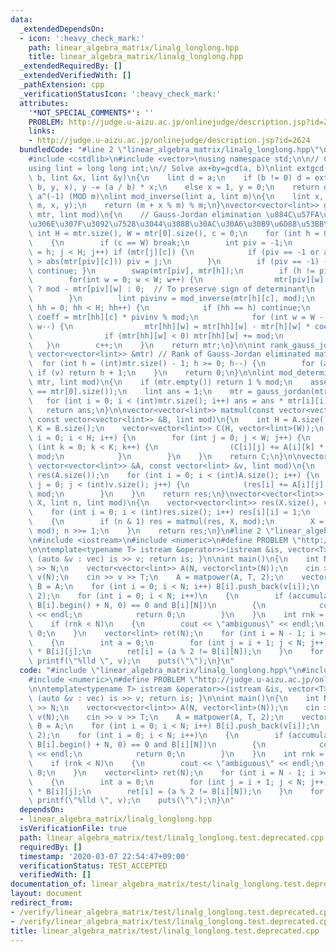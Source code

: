 ```yaml
---
data:
  _extendedDependsOn:
  - icon: ':heavy_check_mark:'
    path: linear_algebra_matrix/linalg_longlong.hpp
    title: linear_algebra_matrix/linalg_longlong.hpp
  _extendedRequiredBy: []
  _extendedVerifiedWith: []
  _pathExtension: cpp
  _verificationStatusIcon: ':heavy_check_mark:'
  attributes:
    '*NOT_SPECIAL_COMMENTS*': ''
    PROBLEM: http://judge.u-aizu.ac.jp/onlinejudge/description.jsp?id=2624
    links:
    - http://judge.u-aizu.ac.jp/onlinejudge/description.jsp?id=2624
  bundledCode: "#line 2 \"linear_algebra_matrix/linalg_longlong.hpp\"\n#include <cassert>\n\
    #include <cstdlib>\n#include <vector>\nusing namespace std;\n\n// CUT begin\n\
    using lint = long long int;\n// Solve ax+by=gcd(a, b)\nlint extgcd(lint a, lint\
    \ b, lint &x, lint &y)\n{\n    lint d = a;\n    if (b != 0) d = extgcd(b, a %\
    \ b, y, x), y -= (a / b) * x;\n    else x = 1, y = 0;\n    return d;\n}\n// Calc\
    \ a^(-1) (MOD m)\nlint mod_inverse(lint a, lint m)\n{\n    lint x, y;\n    extgcd(a,\
    \ m, x, y);\n    return (m + x % m) % m;\n}\nvector<vector<lint>> gauss_jordan(vector<vector<lint>>\
    \ mtr, lint mod)\n{\n    // Gauss-Jordan elimination \u884C\u57FA\u672C\u5909\u5F62\
    \u306E\u307F\u3092\u7528\u3044\u308B\u30AC\u30A6\u30B9\u6D88\u53BB\u6CD5\n   \
    \ int H = mtr.size(), W = mtr[0].size(), c = 0;\n    for (int h = 0; h < H; h++)\n\
    \    {\n        if (c == W) break;\n        int piv = -1;\n        for (int j\
    \ = h; j < H; j++) if (mtr[j][c]) {\n            if (piv == -1 or abs(mtr[j][c])\
    \ > abs(mtr[piv][c])) piv = j;\n        }\n        if (piv == -1) { c++; h--;\
    \ continue; }\n        swap(mtr[piv], mtr[h]);\n        if (h != piv) {\n    \
    \        for(int w = 0; w < W; w++) {\n                mtr[piv][w] = mtr[piv][w]\
    \ ? mod - mtr[piv][w] : 0;  // To preserve sign of determinant\n            }\n\
    \        }\n        lint pivinv = mod_inverse(mtr[h][c], mod);\n        for (int\
    \ hh = 0; hh < H; hh++) {\n            if (hh == h) continue;\n            lint\
    \ coeff = mtr[hh][c] * pivinv % mod;\n            for (int w = W - 1; w >= c;\
    \ w--) {\n                mtr[hh][w] = mtr[hh][w] - mtr[h][w] * coeff % mod;\n\
    \                if (mtr[hh][w] < 0) mtr[hh][w] += mod;\n            }\n     \
    \   }\n        c++;\n    }\n    return mtr;\n}\n\nint rank_gauss_jordan(const\
    \ vector<vector<lint>> &mtr) // Rank of Gauss-Jordan eliminated matrix\n{\n  \
    \  for (int h = (int)mtr.size() - 1; h >= 0; h--) {\n        for (auto v : mtr[h])\
    \ if (v) return h + 1;\n    }\n    return 0;\n}\n\nlint mod_determinant(vector<vector<lint>>\
    \ mtr, lint mod)\n{\n    if (mtr.empty()) return 1 % mod;\n    assert(mtr.size()\
    \ == mtr[0].size());\n    lint ans = 1;\n    mtr = gauss_jordan(mtr, mod);\n \
    \   for (int i = 0; i < (int)mtr.size(); i++) ans = ans * mtr[i][i] % mod;\n \
    \   return ans;\n}\n\nvector<vector<lint>> matmul(const vector<vector<lint>> &A,\
    \ const vector<vector<lint>> &B, lint mod)\n{\n    int H = A.size(), W = B[0].size(),\
    \ K = B.size();\n    vector<vector<lint>> C(H, vector<lint>(W));\n    for (int\
    \ i = 0; i < H; i++) {\n        for (int j = 0; j < W; j++) {\n            for\
    \ (int k = 0; k < K; k++) {\n                (C[i][j] += A[i][k] * B[k][j]) %=\
    \ mod;\n            }\n        }\n    }\n    return C;\n}\n\nvector<lint> matmul(const\
    \ vector<vector<lint>> &A, const vector<lint> &v, lint mod)\n{\n    vector<lint>\
    \ res(A.size());\n    for (int i = 0; i < (int)A.size(); i++) {\n        for (int\
    \ j = 0; j < (int)v.size(); j++) {\n            (res[i] += A[i][j] * v[j]) %=\
    \ mod;\n        }\n    }\n    return res;\n}\nvector<vector<lint>> matpower(vector<vector<lint>>\
    \ X, lint n, lint mod)\n{\n    vector<vector<lint>> res(X.size(), vector<lint>(X.size()));\n\
    \    for (int i = 0; i < (int)res.size(); i++) res[i][i] = 1;\n    while (n)\n\
    \    {\n        if (n & 1) res = matmul(res, X, mod);\n        X = matmul(X, X,\
    \ mod); n >>= 1;\n    }\n    return res;\n}\n#line 2 \"linear_algebra_matrix/test/linalg_longlong.test.deprecated.cpp\"\
    \n#include <iostream>\n#include <numeric>\n#define PROBLEM \"http://judge.u-aizu.ac.jp/onlinejudge/description.jsp?id=2624\"\
    \n\ntemplate<typename T> istream &operator>>(istream &is, vector<T> &vec){ for\
    \ (auto &v : vec) is >> v; return is; }\n\nint main()\n{\n    int N, T;\n    cin\
    \ >> N;\n    vector<vector<lint>> A(N, vector<lint>(N));\n    cin >> A;\n    vector<lint>\
    \ v(N);\n    cin >> v >> T;\n    A = matpower(A, T, 2);\n    vector<vector<lint>>\
    \ B = A;\n    for (int i = 0; i < N; i++) B[i].push_back(v[i]);\n    B = gauss_jordan(B,\
    \ 2);\n    for (int i = 0; i < N; i++)\n    {\n        if (accumulate(B[i].begin(),\
    \ B[i].begin() + N, 0) == 0 and B[i][N])\n        {\n            cout << \"none\"\
    \ << endl;\n            return 0;\n        }\n    }\n    int rnk = rank_gauss_jordan(B);\n\
    \    if (rnk < N)\n    {\n        cout << \"ambiguous\" << endl;\n        return\
    \ 0;\n    }\n    vector<lint> ret(N);\n    for (int i = N - 1; i >= 0; i--)\n\
    \    {\n        int a = 0;\n        for (int j = i + 1; j < N; j++) a += ret[j]\
    \ * B[i][j];\n        ret[i] = (a % 2 != B[i][N]);\n    }\n    for (auto v : ret)\
    \ printf(\"%lld \", v);\n    puts(\"\");\n}\n"
  code: "#include \"linear_algebra_matrix/linalg_longlong.hpp\"\n#include <iostream>\n\
    #include <numeric>\n#define PROBLEM \"http://judge.u-aizu.ac.jp/onlinejudge/description.jsp?id=2624\"\
    \n\ntemplate<typename T> istream &operator>>(istream &is, vector<T> &vec){ for\
    \ (auto &v : vec) is >> v; return is; }\n\nint main()\n{\n    int N, T;\n    cin\
    \ >> N;\n    vector<vector<lint>> A(N, vector<lint>(N));\n    cin >> A;\n    vector<lint>\
    \ v(N);\n    cin >> v >> T;\n    A = matpower(A, T, 2);\n    vector<vector<lint>>\
    \ B = A;\n    for (int i = 0; i < N; i++) B[i].push_back(v[i]);\n    B = gauss_jordan(B,\
    \ 2);\n    for (int i = 0; i < N; i++)\n    {\n        if (accumulate(B[i].begin(),\
    \ B[i].begin() + N, 0) == 0 and B[i][N])\n        {\n            cout << \"none\"\
    \ << endl;\n            return 0;\n        }\n    }\n    int rnk = rank_gauss_jordan(B);\n\
    \    if (rnk < N)\n    {\n        cout << \"ambiguous\" << endl;\n        return\
    \ 0;\n    }\n    vector<lint> ret(N);\n    for (int i = N - 1; i >= 0; i--)\n\
    \    {\n        int a = 0;\n        for (int j = i + 1; j < N; j++) a += ret[j]\
    \ * B[i][j];\n        ret[i] = (a % 2 != B[i][N]);\n    }\n    for (auto v : ret)\
    \ printf(\"%lld \", v);\n    puts(\"\");\n}\n"
  dependsOn:
  - linear_algebra_matrix/linalg_longlong.hpp
  isVerificationFile: true
  path: linear_algebra_matrix/test/linalg_longlong.test.deprecated.cpp
  requiredBy: []
  timestamp: '2020-03-07 22:54:47+09:00'
  verificationStatus: TEST_ACCEPTED
  verifiedWith: []
documentation_of: linear_algebra_matrix/test/linalg_longlong.test.deprecated.cpp
layout: document
redirect_from:
- /verify/linear_algebra_matrix/test/linalg_longlong.test.deprecated.cpp
- /verify/linear_algebra_matrix/test/linalg_longlong.test.deprecated.cpp.html
title: linear_algebra_matrix/test/linalg_longlong.test.deprecated.cpp
---
```

